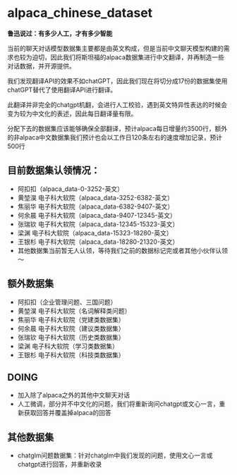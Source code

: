 <!--
 * @Author: liubeiming
 * @Date: 2023-03-21 10:12:22
-->
# alpaca_chinese_dataset

**鲁迅说过：有多少人工，才有多少智能**

当前的聊天对话模型数据集主要都是由英文构成，但是当前中文聊天模型构建的需求也较为迫切，因此我们将斯坦福的alpaca数据集进行中文翻译，并再制造一些对话数据，并开源提供。

我们发现翻译API的效果不如chatGPT，因此我们现在将切分成17份的数据集使用chatGPT替代了使用翻译API进行翻译。

此翻译并非完全的chatgpt机翻，会进行人工校验，遇到英文特异性表达的时候会变为较为中文化的表述，因此每日翻译量有限。

分配下去的数据集应该能够确保全部翻译，预计alpaca每日增量约3500行，额外的非alpaca中文数据集我们预计也会以工作日120条左右的速度增加记录，预计500行

## 目前数据集认领情况：

- 阿扣扣（alpaca_data-0-3252-英文）
- 黄堃淏 电子科大软院（alpaca_data-3252-6382-英文）
- 焦丽华 电子科大软院（alpaca_data-6382-9407-英文）
- 何余晨 电子科大软院（alpaca_data-9407-12345-英文）
- 张瑞钦 电子科大软院（alpaca_data-12345-15323-英文）
- 梁渊 电子科大软院（alpaca_data-15323-18280-英文）
- 王银杉 电子科大软院（alpaca_data-18280-21320-英文）
- 其他数据集当前暂无人认领，等待我们之前的数据标记完或者其他小伙伴认领～

## 额外数据集

- 阿扣扣（企业管理问题、三国问题）
- 黄堃淏 电子科大软院（名词解释类问题）
- 焦丽华 电子科大软院（党建类数据集）
- 何余晨 电子科大软院（建议类数据集）
- 张瑞钦 电子科大软院（历史类数据集）
- 梁渊 电子科大软院（学习类数据集）
- 王银杉 电子科大软院（科技类数据集）


## DOING

- 加入除了alpaca之外的其他中文聊天对话
- 人工微调，部分并不中文化的问题，我们将重新询问chatgpt或文心一言，重新获取回答并覆盖掉alpaca的回答

## 其他数据集
- chatglm问题数据集：针对chatglm中我们发现的问题，使用文心一言或chatgpt进行回答，并重新收录
